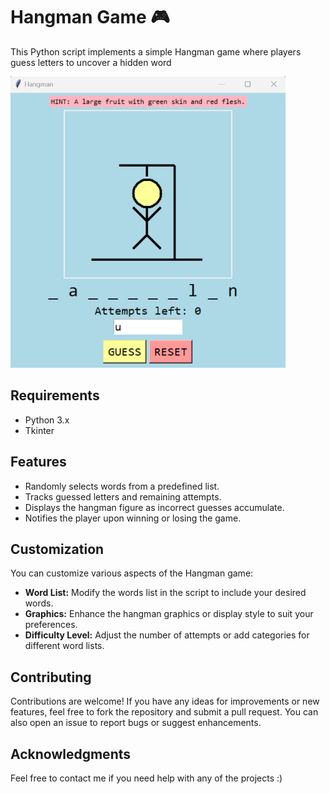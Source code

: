 # Hangman Game 🎮

This Python script implements a simple Hangman game where players guess letters to uncover a hidden word

<img src="https://github.com/kunal9960/hangman/blob/master/Hangman_with_hints.png" alt="Hangman" width="440">


## Requirements

- Python 3.x
- Tkinter


## Features
- Randomly selects words from a predefined list.
- Tracks guessed letters and remaining attempts.
- Displays the hangman figure as incorrect guesses accumulate.
- Notifies the player upon winning or losing the game.


## Customization

You can customize various aspects of the Hangman game:

- **Word List:** Modify the words list in the script to include your desired words.
- **Graphics:** Enhance the hangman graphics or display style to suit your preferences.
- **Difficulty Level:** Adjust the number of attempts or add categories for different word lists.


## Contributing

Contributions are welcome! If you have any ideas for improvements or new features, feel free to fork the repository and submit a pull request. You can also open an issue to report bugs or suggest enhancements.


## Acknowledgments

Feel free to contact me if you need help with any of the projects :)
